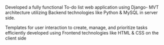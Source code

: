 Developed a fully functional To-do list web application using Django- MVT architecture utilizing Backend technologies like Python &
MySQL in server side.

Templates for user interaction to create, manage, and prioritize tasks
efficiently developed using Frontend technologies like HTML & CSS
on the client side
